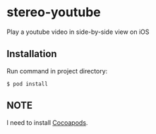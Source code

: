 # stereo-youtube
Play a youtube video in side-by-side view on iOS

## Installation

Run command in project directory:

    $ pod install

## NOTE

I need to install [Cocoapods](http://cocoapods.org/).
